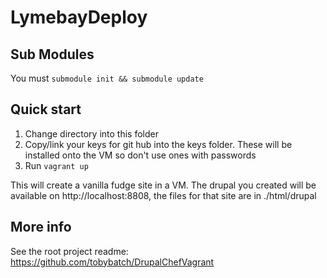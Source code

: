LymebayDeploy 
=============

## Sub Modules

You must ```submodule init && submodule update```

## Quick start

 1. Change directory into this folder
 1. Copy/link your keys for git hub into the keys folder.  These will be installed onto the VM so don't use ones with passwords
 1. Run ```vagrant up```

This will create a vanilla fudge site in a VM. The drupal you created will be available on http://localhost:8808, the files for that site are in ./html/drupal

## More info

See the root project readme: https://github.com/tobybatch/DrupalChefVagrant
